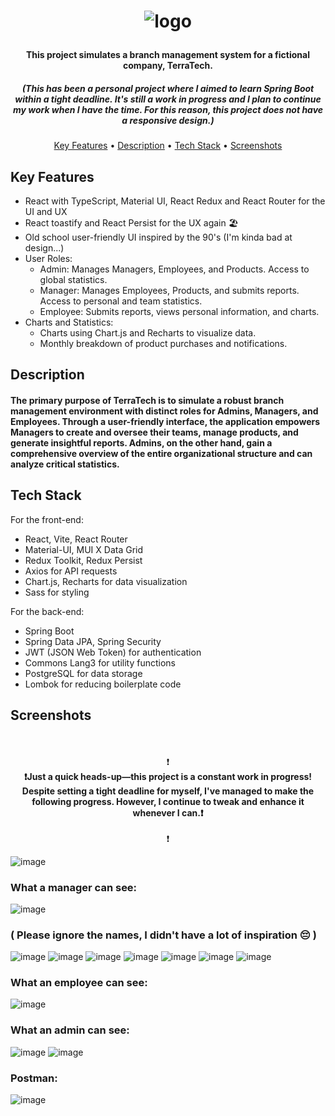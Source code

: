 <h1 align="center">
  
  ![logo](https://github.com/VadeanFlaviuAlexandru/TerraTech/assets/103831098/31528161-b6eb-4e6b-9083-e996fe4a0ae7)
  <h4 align="center">This project simulates a branch management system for a fictional company, TerraTech.</h4>
 <h5 align="center">(This has been a personal project where I aimed to learn Spring Boot within a tight deadline. It's still a work in progress and I plan to continue my work when I have the time. For this reason, this project does not have a responsive design.)</h5>
</h1>
<p align="center">
  <a href="#key-features">Key Features</a> •
  <a href="#description">Description</a> •
    <a href="#tech-stack">Tech Stack</a> •
    <a href="#screenshots">Screenshots</a>
</p>



## Key Features

* React with TypeScript, Material UI, React Redux and React Router for the UI and UX
* React toastify and React Persist for the UX again 🏖️
* Old school user-friendly UI inspired by the 90's (I'm kinda bad at design...)
* User Roles:
    * Admin: Manages Managers, Employees, and Products. Access to global statistics.
    * Manager: Manages Employees, Products, and submits reports. Access to personal and team statistics.
    * Employee: Submits reports, views personal information, and charts.
* Charts and Statistics:
    * Charts using Chart.js and Recharts to visualize data.
    * Monthly breakdown of product purchases and notifications.

## Description

<h4>The primary purpose of TerraTech is to simulate a robust branch management environment with distinct roles for Admins, Managers, and Employees. Through a user-friendly interface, the application empowers Managers to create and oversee their teams, manage products, and generate insightful reports. Admins, on the other hand, gain a comprehensive overview of the entire organizational structure and can analyze critical statistics.</h3>  

## Tech Stack

For the front-end:
  * React, Vite, React Router
  * Material-UI, MUI X Data Grid
  * Redux Toolkit, Redux Persist
  * Axios for API requests
  * Chart.js, Recharts for data visualization
  * Sass for styling
    
For the back-end:
  * Spring Boot
  * Spring Data JPA, Spring Security
  * JWT (JSON Web Token) for authentication
  * Commons Lang3 for utility functions
  * PostgreSQL for data storage
  * Lombok for reducing boilerplate code
  
## Screenshots

<p align="center">
  <br><br>❗<br>
<b>❗Just a quick heads-up—this project is a constant work in progress! Despite setting a tight deadline for myself, I've managed to make the following progress. However, I continue to tweak and enhance it whenever I can.❗</b>
    <br><br>❗<br>
</p>

![image](https://github.com/VadeanFlaviuAlexandru/TerraTech/assets/103831098/d3fc23aa-df44-4b9a-8e03-50e95106bbb1)

<h3>What a manager can see:</h3>

![image](https://github.com/VadeanFlaviuAlexandru/TerraTech/assets/103831098/7d526615-628d-4df8-bcb6-6efbc4c0b9d5)

<h3>( Please ignore the names, I didn't have a lot of inspiration 😔 )</h3>

![image](https://github.com/VadeanFlaviuAlexandru/TerraTech/assets/103831098/08d15224-7d41-41e0-b3e8-6302a44e5c4d)
![image](https://github.com/VadeanFlaviuAlexandru/TerraTech/assets/103831098/c34ffdf8-a45a-4e01-b9ff-ec67db2c5182)
![image](https://github.com/VadeanFlaviuAlexandru/TerraTech/assets/103831098/4b8a54f7-f5ec-49a1-86a3-34b1c10951f0)
![image](https://github.com/VadeanFlaviuAlexandru/TerraTech/assets/103831098/b602eda1-3211-4fac-bbb9-bc7659fa6be2)
![image](https://github.com/VadeanFlaviuAlexandru/TerraTech/assets/103831098/7272d329-c738-44e0-be2d-efa89071f310)
![image](https://github.com/VadeanFlaviuAlexandru/TerraTech/assets/103831098/68399a07-4f20-4e6e-bcd4-a493972b9a26)
![image](https://github.com/VadeanFlaviuAlexandru/TerraTech/assets/103831098/b866544e-7a1c-44fa-b822-22033ef0826c)

<h3>What an employee can see:</h3>

![image](https://github.com/VadeanFlaviuAlexandru/TerraTech/assets/103831098/9bb2a46e-f836-4230-990c-350b58ed29f2)

<h3>What an admin can see:</h3>

![image](https://github.com/VadeanFlaviuAlexandru/TerraTech/assets/103831098/9af57092-90b6-4854-b64a-24d7d0902339)
![image](https://github.com/VadeanFlaviuAlexandru/TerraTech/assets/103831098/62b34035-4922-44d3-be75-e48c15be061d)

<h3>Postman:</h3>

![image](https://github.com/VadeanFlaviuAlexandru/TerraTech/assets/103831098/81befafd-db06-4100-9d44-9a2ae6228f01)
